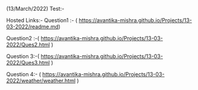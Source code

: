 (13/March/2022) Test:-

Hosted Links:-
Question1 :-  ( https://avantika-mishra.github.io/Projects/13-03-2022/readme.md)

Question2 :-( https://avantika-mishra.github.io/Projects/13-03-2022/Ques2.html )

Question 3:-( https://avantika-mishra.github.io/Projects/13-03-2022/Ques3.html )

Question 4:- ( https://avantika-mishra.github.io/Projects/13-03-2022/weather/weather.html )
